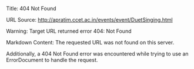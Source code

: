 Title: 404 Not Found

URL Source: http://apratim.ccet.ac.in/events/event/DuetSinging.html

Warning: Target URL returned error 404: Not Found

Markdown Content:
The requested URL was not found on this server.

Additionally, a 404 Not Found error was encountered while trying to use an ErrorDocument to handle the request.
